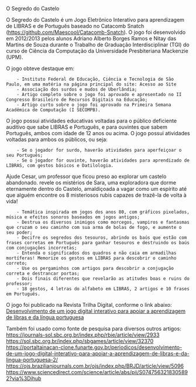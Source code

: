 O Segredo do Castelo

O Segredo do Castelo é um Jogo Eletrônico Interativo para aprendizagem de LIBRAS e de Português baseado no Catacomb Snatch (https://github.com/Maescool/Catacomb-Snatch). O jogo foi desenvolvido em 2012/2013 pelos alunos Adriano Alberto Borges Ramos e Nitay das Martins de Souza durante o Trabalho de Graduação Interdisciplinar (TGI) do curso de Ciência da Computação da Universidade Presbiteriana Mackenzie (UPM). 

O jogo obteve destaque em:

        - Instituto Federal de Educação, Ciência e Tecnologia de São Paulo, em uma matéria na página principal do site: Acesso ao Site
        - Associação dos surdos e mudos de Uberlândia;
        - Artigo completo sobre o jogo foi aprovado e apresentado no II Congresso Brasileiro de Recursos Digitais na Educação;
        - Artigo curto sobre o jogo foi aprovado na Primeira Semana Acadêmica de Computação (I SECOMPB).

O jogo possui atividades educativas voltadas para o público deficiente auditivo que sabe LIBRAS e Português, e para ouvintes que sabem Português, ambos com idade de 12 anos ou acima. O jogo possui atividades voltadas para ambos os públicos, ou seja:

        - Se o jogador for surdo, haverão atividades para aperfeiçoar o seu Português;
        - Se o jogador for ouvinte, haverão atividades para aprendizado de LIBRAS, com gestos básicos e Datilologia.

Ajude Cesar, um professor que ficou preso ao explorar um castelo abandonado. revele os mistérios de Sara, uma exploradora que dorme eternamente dentro do Castelo, amaldiçoada a vagar como um espírito até que alguém encontre os 8 misteriosos rubis capazes de trazê-la de volta à vida!

        - Temática inspirada em jogos dos anos 80, com gráficos pixelados, música e efeitos sonoros baseados em jogos antigos;
        - Destrua os diversos inimigos como morcegos, vampiros e fantasmas que cruzam o seu caminho com sua arma de bolas de fogo, e aumente o seu poder;
        - Decifre os segredos dos tesouros, abrindo os baús que estão com frases corretas em Português para ganhar tesouros e destruindo os baús com conjugações incorretas;
        - Entenda o significados dos quadros e não caia em armadilhas mortíferas! Memorize os gestos em LIBRAS para descobrir o caminho correto;
        - Use os pergaminhos com artigos para descobrir a conjugação correta e destrancar portas;
        - Dois finais diferentes que revelarão as atitudes boas e ruins do professor;
        - 18 gestos, 4 letras do alfabeto em LIBRAS, 2 artigos e 10 frases em Português.
        
O jogo foi publicado na Revista Trilha Digital, conforme o link abaixo: 
[Desenvolvimento de um jogo digital interativo para apoiar a aprendizagem de libras e da língua portuguesa](https://editorarevistas.mackenzie.br/index.php/TDig/article/view/8205)

Também foi usado como fonte de pesquisa para diversos outros artigos:
https://journals-sol.sbc.org.br/index.php/rbie/article/view/2933
https://sol.sbc.org.br/index.php/sbgames/article/view/32370
https://portaltainacan-clone.funarte.gov.br/periodicos/desenvolvimento-de-um-jogo-digital-interativo-para-apoiar-a-aprendizagem-de-libras-e-da-lingua-portuguesa-2/
https://ojs.brazilianjournals.com.br/ojs/index.php/BRJD/article/view/5096
https://www.sciencedirect.com/science/article/abs/pii/S0747563218305892?via%3Dihub
